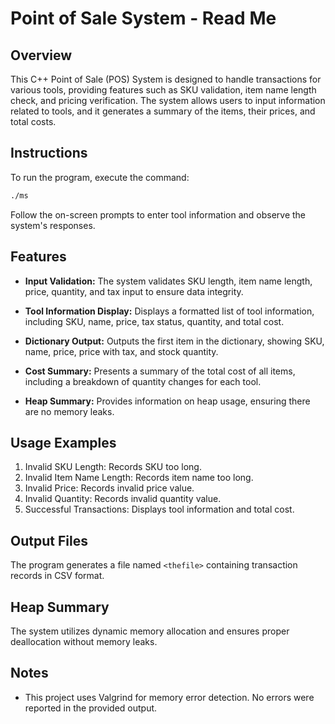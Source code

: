 # Point of Sale System - Read Me

## Overview

This C++ Point of Sale (POS) System is designed to handle transactions for various tools, providing features such as SKU validation, item name length check, and pricing verification. The system allows users to input information related to tools, and it generates a summary of the items, their prices, and total costs.

## Instructions

To run the program, execute the command:
```bash
./ms
```

Follow the on-screen prompts to enter tool information and observe the system's responses.

## Features

- **Input Validation:** The system validates SKU length, item name length, price, quantity, and tax input to ensure data integrity.

- **Tool Information Display:** Displays a formatted list of tool information, including SKU, name, price, tax status, quantity, and total cost.

- **Dictionary Output:** Outputs the first item in the dictionary, showing SKU, name, price, price with tax, and stock quantity.

- **Cost Summary:** Presents a summary of the total cost of all items, including a breakdown of quantity changes for each tool.

- **Heap Summary:** Provides information on heap usage, ensuring there are no memory leaks.

## Usage Examples

1. Invalid SKU Length: Records SKU too long.
2. Invalid Item Name Length: Records item name too long.
3. Invalid Price: Records invalid price value.
4. Invalid Quantity: Records invalid quantity value.
5. Successful Transactions: Displays tool information and total cost.

## Output Files

The program generates a file named `<thefile>` containing transaction records in CSV format.

## Heap Summary

The system utilizes dynamic memory allocation and ensures proper deallocation without memory leaks.

## Notes

- This project uses Valgrind for memory error detection. No errors were reported in the provided output.